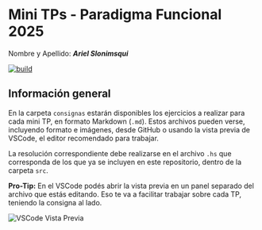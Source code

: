 # Mini TPs - Paradigma Funcional 2025

Nombre y Apellido: ***Ariel Slonimsqui***


[![build](https://github.com/pdep-mit/mini-tps-funcional-2025-AriSlon/actions/workflows/build.yml/badge.svg)](https://github.com/pdep-mit/mini-tps-funcional-2025-AriSlon/actions/workflows/build.yml)


## Información general

En la carpeta `consignas` estarán disponibles los ejercicios a realizar para cada mini TP, en formato Markdown (`.md`). Estos archivos pueden verse, incluyendo formato e imágenes, desde GitHub o usando la vista previa de VSCode, el editor recomendado para trabajar.

La resolución correspondiente debe realizarse en el archivo `.hs` que corresponda de los que ya se incluyen en este repositorio, dentro de la carpeta `src`.

**Pro-Tip:** En el VSCode podés abrir la vista previa en un panel separado del archivo que estás editando. Eso te va a facilitar trabajar sobre cada TP, teniendo la consigna al lado.

![VSCode Vista Previa](consignas/imagenes/vscode-preview-md.gif)
